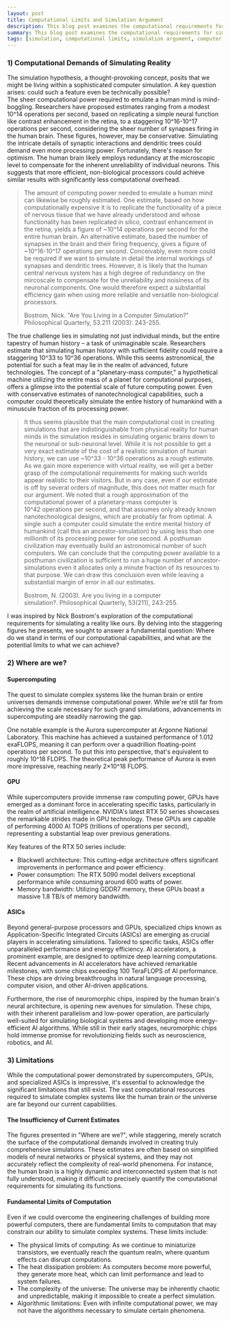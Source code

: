 ```yaml
---
layout: post
title: Computational Limits and Simulation Argument
description: This blog post examines the computational requirements for simulating human consciousness and human history, drawing insights from research papers on the simulation argument. It highlights the immense computational demands of such simulations and explores the limitations of current technologies. The post also discusses promising avenues for future advancements, such as quantum computing and specialized hardware, that could potentially bring us closer to the realm of sophisticated simulations.
summary: This blog post examines the computational requirements for simulating human consciousness and human history, drawing insights from research papers on the simulation argument. It highlights the immense computational demands of such simulations and explores the limitations of current technologies. The post also discusses promising avenues for future advancements, such as quantum computing and specialized hardware, that could potentially bring us closer to the realm of sophisticated simulations.
tags: [simulation, computational limits, simulation argument, computer science, artificial intelligence, quantum computing, philosophy]
---
```


### 1) Computational Demands of Simulating Reality

The simulation hypothesis, a thought-provoking concept, posits that we might be living within a sophisticated computer simulation. A key question arises: could such a feature even be technically possible?
<br>
The sheer computational power required to emulate a human mind is mind-boggling. Researchers have proposed estimates ranging from a modest 10^14 operations per second, based on replicating a simple neural function like contrast enhancement in the retina, to a staggering 10^16-10^17 operations per second, considering the sheer number of synapses firing in the human brain. These figures, however, may be conservative. Simulating the intricate details of synaptic interactions and dendritic trees could demand even more processing power.
Fortunately, there's reason for optimism. The human brain likely employs redundancy at the microscopic level to compensate for the inherent unreliability of individual neurons. This suggests that more efficient, non-biological processors could achieve similar results with significantly less computational overhead.
> The amount of computing power needed to emulate a human mind can likewise be roughly estimated. One estimate, based on how computationally expensive it is to replicate the functionality of a piece of nervous tissue that we have already understood and whose functionality has been replicated in silico, contrast enhancement in the retina, yields a figure of ~10^14 operations per second for the entire human brain. An alternative estimate, based the number of synapses in the brain and their firing frequency, gives a figure of ~10^16-10^17 operations per second. Conceivably, even more could be required if we want to simulate in detail the internal workings of synapses and dendritic trees. However, it is likely that the human central nervous system has a high degree of redundancy on the mircoscale to compensate for the unreliability and noisiness of its neuronal components. One would therefore expect a substantial efficiency gain when using more reliable and versatile non-biological processors. 
> 
> Bostrom, Nick. "Are You Living in a Computer Simulation?" Philosophical Quarterly, 53.211 (2003): 243-255.

The true challenge lies in simulating not just individual minds, but the entire tapestry of human history – a task of unimaginable scale. Researchers estimate that simulating human history with sufficient fidelity could require a staggering 10^33 to 10^36 operations. While this seems astronomical, the potential for such a feat may lie in the realm of advanced, future technologies.
The concept of a "planetary-mass computer," a hypothetical machine utilizing the entire mass of a planet for computational purposes, offers a glimpse into the potential scale of future computing power. Even with conservative estimates of nanotechnological capabilities, such a computer could theoretically simulate the entire history of humankind with a minuscule fraction of its processing power.

> It thus seems plausible that the main computational cost in creating simulations that are indistinguishable from physical reality for human minds in the simulation resides in simulating organic brains down to the neuronal or sub-neuronal level. While it is not possible to get a very exact estimate of the cost of a realistic simulation of human history, we can use ~10^33 - 10^36 operations as a rough estimate. As we gain more experience with virtual reality, we will get a better grasp of the computational requirements for making such worlds appear realistic to their visitors. But in any case, even if our estimate is off by several orders of magnitude, this does not matter much for our argument. We noted that a rough approximation of the computational power of a planetary-mass computer is 10^42 operations per second, and that assumes only already known nanotechnological designs, which are probably far from optimal. A single such a computer could simulate the entire mental history of humankind (call this an ancestor-simulation) by using less than one millionth of its processing power for one second. A posthuman civilization may eventually build an astronomical number of such computers. We can conclude that the computing power available to a posthuman civilization is sufficient to run a huge number of ancestor-simulations even it allocates only a minute fraction of its resources to that purpose. We can draw this conclusion even while leaving a substantial margin of error in all our estimates.
> 
> Bostrom, N. (2003). Are you living in a computer simulation?. Philosophical Quarterly, 53(211), 243-255.

I was inspired by Nick Bostrom's exploration of the computational requirements for simulating a reality like ours. By delving into the staggering figures he presents, we sought to answer a fundamental question: Where do we stand in terms of our computational capabilities, and what are the potential limits to what we can achieve?

### 2) Where are we?

#### Supercomputing
The quest to simulate complex systems like the human brain or entire universes demands immense computational power. While we're still far from achieving the scale necessary for such grand simulations, advancements in supercomputing are steadily narrowing the gap.

One notable example is the Aurora supercomputer at Argonne National Laboratory. This machine has achieved a sustained performance of 1.012 exaFLOPS, meaning it can perform over a quadrillion floating-point operations per second. To put this into perspective, that's equivalent to roughly 10^18 FLOPS. The theoretical peak performance of Aurora is even more impressive, reaching nearly 2×10^18 FLOPS.

#### GPU
While supercomputers provide immense raw computing power, GPUs have emerged as a dominant force in accelerating specific tasks, particularly in the realm of artificial intelligence. NVIDIA's latest RTX 50 series showcases the remarkable strides made in GPU technology. These GPUs are capable of performing 4000 AI TOPS (trillions of operations per second), representing a substantial leap over previous generations.

Key features of the RTX 50 series include:
- Blackwell architecture: This cutting-edge architecture offers significant improvements in performance and power efficiency.
- Power consumption: The RTX 5090 model delivers exceptional performance while consuming around 600 watts of power.
- Memory bandwidth: Utilizing GDDR7 memory, these GPUs boast a massive 1.8 TB/s of memory bandwidth.

#### ASICs
Beyond general-purpose processors and GPUs, specialized chips known as Application-Specific Integrated Circuits (ASICs) are emerging as crucial players in accelerating simulations. Tailored to specific tasks, ASICs offer unparalleled performance and energy efficiency. AI accelerators, a prominent example, are designed to optimize deep learning computations. Recent advancements in AI accelerators have achieved remarkable milestones, with some chips exceeding 100 TeraFLOPS of AI performance. These chips are driving breakthroughs in natural language processing, computer vision, and other AI-driven applications.

Furthermore, the rise of neuromorphic chips, inspired by the human brain's neural architecture, is opening new avenues for simulation. These chips, with their inherent parallelism and low-power operation, are particularly well-suited for simulating biological systems and developing more energy-efficient AI algorithms. While still in their early stages, neuromorphic chips hold immense promise for revolutionizing fields such as neuroscience, robotics, and AI.

### 3) Limitations
While the computational power demonstrated by supercomputers, GPUs, and specialized ASICs is impressive, it's essential to acknowledge the significant limitations that still exist. The vast computational resources required to simulate complex systems like the human brain or the universe are far beyond our current capabilities.

#### The Insufficiency of Current Estimates
The figures presented in "Where are we?", while staggering, merely scratch the surface of the computational demands involved in creating truly comprehensive simulations. These estimates are often based on simplified models of neural networks or physical systems, and they may not accurately reflect the complexity of real-world phenomena. For instance, the human brain is a highly dynamic and interconnected system that is not fully understood, making it difficult to precisely quantify the computational requirements for simulating its functions.

#### Fundamental Limits of Computation
Even if we could overcome the engineering challenges of building more powerful computers, there are fundamental limits to computation that may constrain our ability to simulate complex systems. These limits include:
- The physical limits of computing: As we continue to miniaturize transistors, we eventually reach the quantum realm, where quantum effects can disrupt computations.
- The heat dissipation problem: As computers become more powerful, they generate more heat, which can limit performance and lead to system failures.
- The complexity of the universe: The universe may be inherently chaotic and unpredictable, making it impossible to create a perfect simulation.
- Algorithmic limitations: Even with infinite computational power, we may not have the algorithms necessary to simulate certain phenomena.